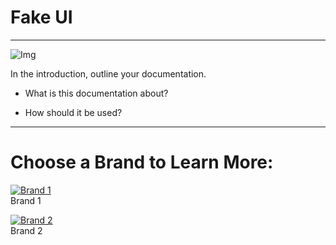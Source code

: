 
# Fake UI

---

![Img](https://studio-assets.supernova.io/design-systems/21486/2049f790-2f20-4e6c-a0c5-99c9df819a0e.jpe?Expires=1988150400&Policy=eyJTdGF0ZW1lbnQiOlt7IlJlc291cmNlIjoiaHR0cHM6Ly9zdHVkaW8tYXNzZXRzLnN1cGVybm92YS5pby9kZXNpZ24tc3lzdGVtcy8yMTQ4Ni8yMDQ5Zjc5MC0yZjIwLTRlNmMtYTBjNS05OWM5ZGY4MTlhMGUuanBlIiwiQ29uZGl0aW9uIjp7IkRhdGVMZXNzVGhhbiI6eyJBV1M6RXBvY2hUaW1lIjoxOTg4MTUwNDAwfX19XX0_&Signature=Ju-H2yXAAEPegiNG-UFT4fF1PFTRYL0bd3zi0kHqRZRQ0iYPE8EGWAfEHOPiGLGOFQLegAWZv-OWU8nzCj-T-0LSFhteE9oXIvdYh~USsaNpp9~oVKtOCY90wIdx2ba~GFHLcDYSqc0Hs6yoMrEc7E2gROglkVNDakMvSxnSWnibJcU3u1iOBYQQdU3HEWQV~8~vaOM7NyTXaY4y-~TbF-kluku-UnMn7Q33OThzLdCKHUUMBs-xWAfYsk0YnqM7ajCrRquG2-fmFbPF2V-DcxZzzpl9EaZP1NuDgn-SEKPNk20yBsbAS8tQaKrkHCiI7HV~2NsUszQsXkqppABISw__&Key-Pair-Id=APKAJGK34LCCAUR7N6LA)

In the introduction, outline your documentation.

- What is this documentation about?

- How should it be used?

---

# Choose a Brand to Learn More:

  
[![Brand 1](https://studio-assets.supernova.io/design-systems/21486/fdf08431-d172-4c10-b2cb-86b93ee5d709.png?Expires=1988150400&Policy=eyJTdGF0ZW1lbnQiOlt7IlJlc291cmNlIjoiaHR0cHM6Ly9zdHVkaW8tYXNzZXRzLnN1cGVybm92YS5pby9kZXNpZ24tc3lzdGVtcy8yMTQ4Ni9mZGYwODQzMS1kMTcyLTRjMTAtYjJjYi04NmI5M2VlNWQ3MDkucG5nIiwiQ29uZGl0aW9uIjp7IkRhdGVMZXNzVGhhbiI6eyJBV1M6RXBvY2hUaW1lIjoxOTg4MTUwNDAwfX19XX0_&Signature=dfmuVNoMWa0sp1NwUOEPX6ujNG3BmDaRbmB75k8ubr8liPoapPykzYVrGSHRhW0Pn-wCHqqlBeGQb-NsB70-Gy4Yr5~L8hbvpmWhKpeNp2YaOqlt1Ag0R9lnkVV3HnuXkY9Eg9b7qZGowI3G9GXjRghb4VhYd8v2HiBXY1DzvuoXg56FLgZxCZVaklTpRP70V6BKpl1ekauavY2V7r5nYAfNzDFSrDAum~YvH1eLzMpRg7xiv40l80brG9gUSyh1kJFAep5hcmNnErLUyPs2OxRq9zKxTeGTvbwyj0deiRri1ynplCqOE5e63geiPoGCaS8udtb16WSGl6-0NfEKdg__&Key-Pair-Id=APKAJGK34LCCAUR7N6LA)](#)  
Brand 1  
  
[![Brand 2](https://studio-assets.supernova.io/design-systems/21486/a5dc920a-e7d2-45cb-a4a9-3ce61f91f2be.png?Expires=1988150400&Policy=eyJTdGF0ZW1lbnQiOlt7IlJlc291cmNlIjoiaHR0cHM6Ly9zdHVkaW8tYXNzZXRzLnN1cGVybm92YS5pby9kZXNpZ24tc3lzdGVtcy8yMTQ4Ni9hNWRjOTIwYS1lN2QyLTQ1Y2ItYTRhOS0zY2U2MWY5MWYyYmUucG5nIiwiQ29uZGl0aW9uIjp7IkRhdGVMZXNzVGhhbiI6eyJBV1M6RXBvY2hUaW1lIjoxOTg4MTUwNDAwfX19XX0_&Signature=gNaNnK8-pvoFfeoQDFoW0BYTKg6ZUO3tb1vbg4ld37pPamHiZrCNxK9mq1l4USGvCpfHWoWk3mX89ZER6gl8t4v8O9Wt3lDIB72UvJXCU3NFmos00uCekyybdNkvmkaZ~IHs2dRRQ1UfxQYU7hMDTiCG7IyBTX3F1a~yKymJkeQeQelaSVuMVQZYs2ko3SDZm-iiJC4CJgNytYrN8BdE4HId14EHOqME3GoSr5TxMqTeZeqwEod6BCBdGQfBBoC2~AkiJW~KFhIZHwnkh3db3uQ-RYKYd1DNnRVbDShybTC64o8jVZCfk2peQI0DAKWej4PXZaW7rZRoM-vlcIKzQg__&Key-Pair-Id=APKAJGK34LCCAUR7N6LA)](#)  
Brand 2  
  
